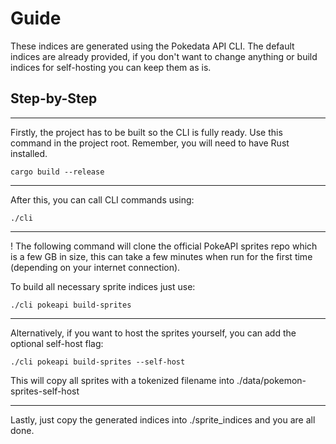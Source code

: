 # Guide

These indices are generated using the Pokedata API CLI. The default indices are already provided, if you don't want to
change anything or build indices for self-hosting you can keep them as is.

## Step-by-Step

---
Firstly, the project has to be built so the CLI is fully ready. Use this command in the project root. Remember, you will
need to have Rust installed.

```
cargo build --release
```

---
After this, you can call CLI commands using:

```
./cli
```

---
! The following command will clone the official PokeAPI sprites repo which is a few GB in size, this can take a few
minutes when run for the first time (depending on your internet connection).

To build all necessary sprite indices just use:

```
./cli pokeapi build-sprites
```

---
Alternatively, if you want to host the sprites yourself, you can add the optional self-host flag:

```
./cli pokeapi build-sprites --self-host
```

This will copy all sprites with a tokenized filename into ./data/pokemon-sprites-self-host

---
Lastly, just copy the generated indices into ./sprite_indices and you are all done.